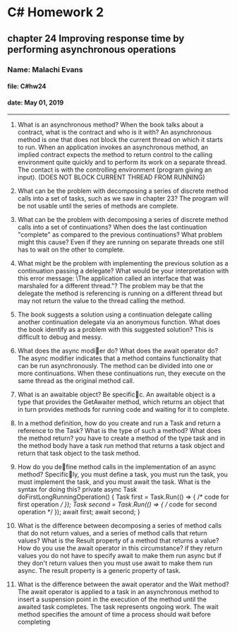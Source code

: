 # C# Homework 2

## chapter 24 Improving response time by performing asynchronous operations

### Name: Malachi Evans

#### file: C#hw24

#### date: May 01, 2019

------------------------------
1. What is an asynchronous method? When the book talks about a contract, what is the contract and who is it with?
    An asynchronous method is one that does not block the current thread on which it starts to run. When an application invokes an asynchronous method, an implied contract expects the method to return control to the calling environment quite quickly and to perform its work on a separate thread. The contact is with the controlling environment (program giving an input). (DOES NOT BLOCK CURRENT THREAD FROM RUNNING)

2. What can be the problem with decomposing a series of discrete method calls into a set of tasks, such as we saw in chapter 23?
    The program will be not usable until the series of methods are complete.

3. What can be the problem with decomposing a series of discrete method calls into a set of continuations? When does the last continuation "complete" as compared to the previous continuations? What problem might this cause?
    Even if they are running on separate threads one still has to wait on the other to complete.
   
4. What might be the problem with implementing the previous solution as a continuation passing a delegate? What would be your interpretation with this error message: \The application called an interface that was marshaled for a different thread."? 
    The problem may be that the delegate the method is referencing is running on a different thread but may not return the value to the thread calling the method.

5. The book suggests a solution using a continuation delegate calling another continuation delegate via an anonymous function. What does the book identify as a problem with this suggested solution? 
    This is difficult to debug and messy.

6. What does the async modier do? What does the await operator do?
    The async modifier indicates that a method contains functionality that can be run asynchronously. The method can be divided into one or more continuations. When these continuations run, they execute on the same thread as the original method call.

7. What is an awaitable object? Be specificc.
     An awaitable object is a type that provides the GetAwaiter method, which returns an object that in turn provides methods for running code and waiting for it to complete.

8. In a method definition, how do you create and run a Task and return a reference to the Task? What is the type of such a method? What does the method return?
    you have to create a method of the type task and in the method body have a task run method that returns a task object and return that task object to the task method.

9. How do you define method calls in the implementation of an async method? Specificly, you must define a task, you must run the task, you must implement the task, and you must await the task. What is the syntax for doing this?
    private async Task doFirstLongRunningOperation()
    {
        Task first = Task.Run(() => { /* code for first operation */ });
        Task second = Task.Run(() => { /* code for second operation */ });
        await first;
        await second;
    }

10. What is the difference between decomposing a series of method calls that do not return values, and a series of method calls that return values? What is the Result property of a method that returns a value? How do you use the await operator in this circumstance?
    if they return values you do not have to specify await to make them run async but if they don't return values then you must use await to make them run async. The result property is a generic property of task. 

11. What is the difference between the await operator and the Wait method?
    The await operator is applied to a task in an asynchronous method to insert a suspension point in the execution of the method until the awaited task completes. The task represents ongoing work. 
    The wait method specifies the amount of time a process should wait before completing 